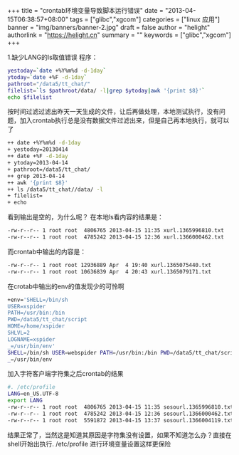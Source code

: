 +++
title = "crontab环境变量导致脚本运行错误"
date = "2013-04-15T06:38:57+08:00"
tags = ["glibc","xgcom"]
categories = ["linux 应用"]
banner = "img/banners/banner-2.jpg"
draft = false
author = "helight"
authorlink = "https://helight.cn"
summary = ""
keywords = ["glibc","xgcom"]
+++


1.缺少LANG的ls取值错误
程序：
```sh
yestoday=`date +%Y%m%d -d-1day`
ytoday=`date +%F -d-1day`
pathroot="/data5/tt_chat/"
filelist=`ls $pathroot/data/ -l|grep $ytoday|awk '{print $8}'`
echo $filelist
```
按时间过滤过滤出昨天一天生成的文件，让后再做处理，本地测试执行，没有问题，加入crontab执行总是没有数据文件过滤出来，但是自己再本地执行，就可以了
<!--more-->
```sh
++ date +%Y%m%d -d-1day
+ yestoday=20130414
++ date +%F -d-1day
+ ytoday=2013-04-14
+ pathroot=/data5/tt_chat/
++ grep 2013-04-14
++ awk '{print $8}'
++ ls /data5/tt_chat//data/ -l
+ filelist=
+ echo
```
看到输出是空的，为什么呢？
在本地ls看内容的结果是：
```sh
-rw-r--r-- 1 root root  4806765 2013-04-15 11:35 xurl.1365996810.txt
-rw-r--r-- 1 root root  4785242 2013-04-15 12:36 xurl.1366000462.txt
```
而crontab中输出的内容是：
```sh
-rw-r--r-- 1 root root 12936889 Apr  4 19:40 xurl.1365075440.txt
-rw-r--r-- 1 root root 10636839 Apr  4 20:43 xurl.1365079171.txt
```
在crotab中输出的env的值发现少的可怜啊
```sh
+env='SHELL=/bin/sh
USER=xspider
PATH=/usr/bin:/bin
PWD=/data5/tt_chat/script
HOME=/home/xspider
SHLVL=2
LOGNAME=xspider
_=/usr/bin/env'
SHELL=/bin/sh USER=webspider PATH=/usr/bin:/bin PWD=/data5/tt_chat/script HOME=/home/xspider SHLVL=2 LOGNAME=xspider
_=/usr/bin/env 
```
加入字符客户端字符集之后crontab的结果
```sh
#. /etc/profile
LANG=en_US.UTF-8
export LANG
-rw-r--r-- 1 root root  4806765 2013-04-15 11:35 sosourl.1365996810.txt
-rw-r--r-- 1 root root  4785242 2013-04-15 12:36 sosourl.1366000462.txt
-rw-r--r-- 1 root root  5591872 2013-04-15 13:37 sosourl.1366004119.txt
```
结果正常了，当然这是知道其原因是字符集没有设置，如果不知道怎么办？直接在shell开始出执行. /etc/profile 进行环境变量设置这样更保险